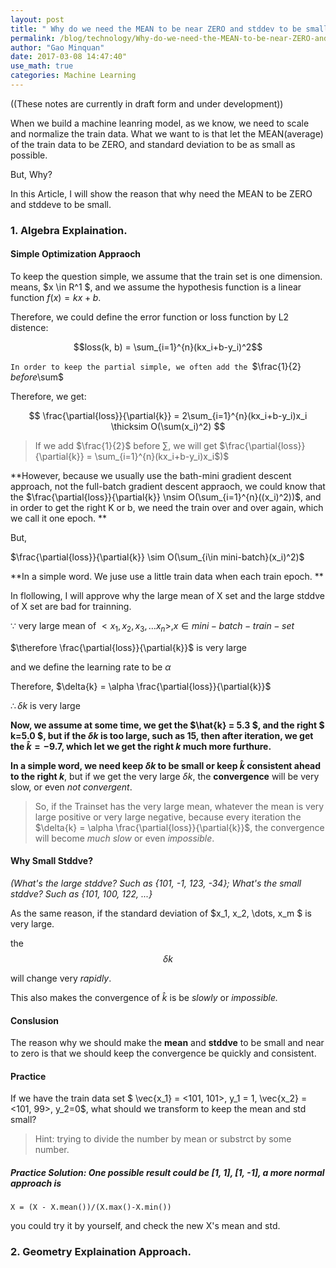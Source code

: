 ```yaml
---
layout: post
title: " Why do we need the MEAN to be near ZERO and stddev to be small?"
permalink: /blog/technology/Why-do-we-need-the-MEAN-to-be-near-ZERO-and-stddev-to-be-small
author: "Gao Minquan"
date: 2017-03-08 14:47:40"
use_math: true
categories: Machine Learning
---
```


((These notes are currently in draft form and under development))

When we build a machine leanring model, as we know, we need to scale and normalize the train data. What we want to is that let the MEAN(average) of the train data to be ZERO, and standard deviation to be as small as possible. 

But, Why? 

In this Article, I will show the reason that why need the MEAN to be ZERO and stddeve to be small. 

### 1. Algebra Explaination. 

#### Simple Optimization Appraoch

To keep the question simple, we assume that the train set is one dimension. means, $x \in R^1 $, and we assume the hypothesis function is a linear function $f(x) = kx + b$. 

Therefore, we could define the error function or loss function by L2 distence:

$$loss(k, b) = \sum_{i=1}^{n}(kx_i+b-y_i)^2$$

`In order to keep the partial simple, we often add the `$\frac{1}{2} $` before `$\sum$

Therefore, we get: 

$$ \frac{\partial{loss}}{\partial{k}} = 2\sum_{i=1}^{n}(kx_i+b-y_i)x_i \thicksim O(\sum(x_i)^2) $$

> If we add  $\frac{1}{2}$ before $\sum$, we will get $\frac{\partial{loss}}{\partial{k}} = \sum_{i=1}^{n}(kx_i+b-y_i)x_i$)$

**However, because we usually use the bath-mini gradient descent approach, not the full-batch gradient descent appraoch, we could know that the $\frac{\partial{loss}}{\partial{k}} \nsim O(\sum_{i=1}^{n}((x_i)^2))$, and in order to get the right K or b, we need the train over and over again, which we call it one epoch. **

But, 

$\frac{\partial{loss}}{\partial{k}} \sim O(\sum_{i\in mini-batch}(x_i)^2)$

**In a simple word. We juse use a little train data when each train epoch. **

In flollowing, I will approve why the large mean of X set and the large stddve of X set are bad for trainning.

$\because$  very large mean of $<x_1, x_2, x_3, \dots x_n>, x \in mini-batch-train-set$ 

$\therefore \frac{\partial{loss}}{\partial{k}}$ is very large

and we define the learning rate to be $\alpha$

Therefore, $\delta{k} = \alpha \frac{\partial{loss}}{\partial{k}}$

$\therefore \delta k$ is very large

**Now, we assume at some time, we get the $\hat{k} = 5.3 $, and the right $ k=5.0 $, but if the $\delta{k}$ is too large, such as 15, then after iteration, we get the $\hat{k} = -9.7$, which let we get the right $k$ much more furthure.**

**In a simple word, we need keep $\delta{k}$ to be small or keep $\hat{k}$ consistent ahead to the right $k$**, but if we get the very large $\delta{k}$, the **convergence** will be very slow, or even *not convergent*.

> So, if the Trainset has the very large mean, whatever the mean is very large positive or very large negative, because every iteration the $\delta{k} = \alpha \frac{\partial{loss}}{\partial{k}}$, the convergence will become *much slow* or even *impossible*.

#### Why Small Stddve? 

*(What's the large stddve? Such as {101, -1, 123, -34}; What's the small stddve? Such as {101, 100, 122, ...}*

As the same reason,  if the standard deviation of $x_1, x_2, \dots, x_m $ is very large. 

the $$\delta{k}$$

will change very *rapidly*. 

This also makes the convergence of $\hat{k}$ is be *slowly* or *impossible.*

#### Conslusion

The reason why we should make the **mean** and **stddve** to be small and near to zero is that we should keep the convergence be quickly and consistent. 


#### Practice

If we have the train data set $ \vec{x_1} = <101, 101>, y_1 = 1, \vec{x_2} = <101, 99>, y_2=0$, what should we transform to keep the mean and std small?

> Hint: trying to divide the number by mean or substrct by some number. 

##### Practice Solution:  One possible result could be [1, 1], [1, -1], a more normal approach is 
    
    X = (X - X.mean())/(X.max()-X.min())
    
you could try it by yourself, and check the new X's mean and std.

### 2. Geometry Explaination Approach.

